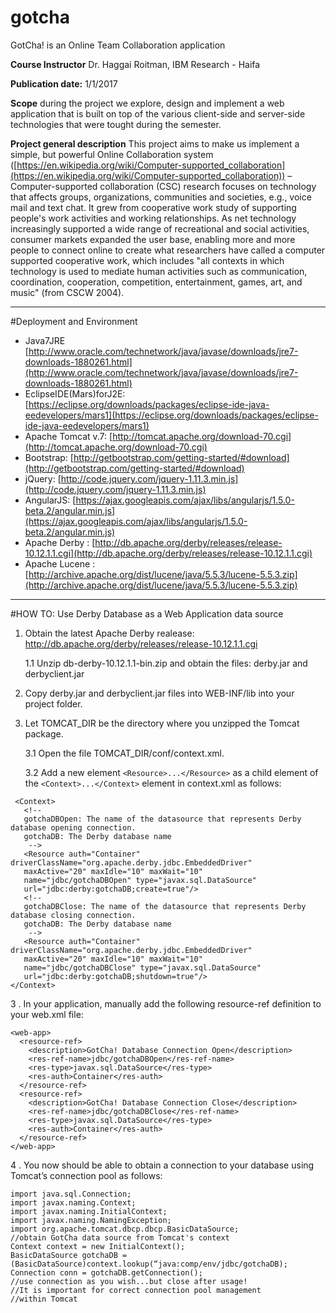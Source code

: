 # gotcha
GotCha! is an Online Team Collaboration application

**Course Instructor**
Dr. Haggai Roitman, IBM Research - Haifa

**Publication date:** 1/1/2017

**Scope**
during the project we explore, design and implement a web application that is built on top of the various client-side and server-side technologies that were tought during the semester.

**Project general description**
This project aims to make us implement a simple, but powerful Online Collaboration system ([https://en.wikipedia.org/wiki/Computer-supported_collaboration](https://en.wikipedia.org/wiki/Computer-supported_collaboration)) – Computer-supported collaboration (CSC) research focuses on technology that affects groups, organizations, communities and societies, e.g., voice mail and text chat. It grew from cooperative work study of supporting people's work activities and working relationships. As net technology increasingly supported a wide range of recreational and social activities, consumer markets expanded the user base, enabling more and more people to connect online to create what researchers have called a computer supported cooperative work, which includes "all contexts in which technology is used to mediate human activities such as communication, coordination, cooperation, competition, entertainment, games, art, and music" (from CSCW 2004).

----------


#Deployment and Environment 

- Java7JRE [http://www.oracle.com/technetwork/java/javase/downloads/jre7-downloads-1880261.html](http://www.oracle.com/technetwork/java/javase/downloads/jre7-downloads-1880261.html)
- EclipseIDE(Mars)forJ2E: [https://eclipse.org/downloads/packages/eclipse-ide-java-eedevelopers/mars1](https://eclipse.org/downloads/packages/eclipse-ide-java-eedevelopers/mars1)
- Apache Tomcat v.7: [http://tomcat.apache.org/download-70.cgi](http://tomcat.apache.org/download-70.cgi)
- Bootstrap: [http://getbootstrap.com/getting-started/#download](http://getbootstrap.com/getting-started/#download)
- jQuery: [http://code.jquery.com/jquery-1.11.3.min.js](http://code.jquery.com/jquery-1.11.3.min.js)
- AngularJS: [https://ajax.googleapis.com/ajax/libs/angularjs/1.5.0-beta.2/angular.min.js](https://ajax.googleapis.com/ajax/libs/angularjs/1.5.0-beta.2/angular.min.js)
- Apache Derby : [http://db.apache.org/derby/releases/release-10.12.1.1.cgi](http://db.apache.org/derby/releases/release-10.12.1.1.cgi)
- Apache Lucene : [http://archive.apache.org/dist/lucene/java/5.5.3/lucene-5.5.3.zip](http://archive.apache.org/dist/lucene/java/5.5.3/lucene-5.5.3.zip)


----------

#HOW TO: Use Derby Database as a Web Application data source

1. Obtain the latest Apache Derby realease:
	http://db.apache.org/derby/releases/release-10.12.1.1.cgi

	1.1 Unzip db-derby-10.12.1.1-bin.zip and obtain the files:
	derby.jar and derbyclient.jar

2. Copy derby.jar and derbyclient.jar files into WEB-INF/lib into your project folder.

3. Let TOMCAT_DIR be the directory where you unzipped the Tomcat
package.

	3.1 Open the file TOMCAT_DIR/conf/context.xml.

	3.2 Add a new element `<Resource>...</Resource>` as a child element of the `<Context>...</Context>` element in context.xml as follows:

```
 <Context>
   <!--
   gotchaDBOpen: The name of the datasource that represents Derby database opening connection.
   gotchaDB: The Derby database name
	-->
   <Resource auth="Container" driverClassName="org.apache.derby.jdbc.EmbeddedDriver" 
   maxActive="20" maxIdle="10" maxWait="10" 
   name="jdbc/gotchaDBOpen" type="javax.sql.DataSource" 
   url="jdbc:derby:gotchaDB;create=true"/>
   <!--
   gotchaDBClose: The name of the datasource that represents Derby database closing connection.
   gotchaDB: The Derby database name
	-->
   <Resource auth="Container" driverClassName="org.apache.derby.jdbc.EmbeddedDriver" 
   maxActive="20" maxIdle="10" maxWait="10" 
   name="jdbc/gotchaDBClose" type="javax.sql.DataSource" 
   url="jdbc:derby:gotchaDB;shutdown=true"/>
</Context>
```
   3 .  In your application, manually add the following resource-ref definition to your web.xml file:

```
<web-app>
  <resource-ref>
    <description>GotCha! Database Connection Open</description>
    <res-ref-name>jdbc/gotchaDBOpen</res-ref-name>
    <res-type>javax.sql.DataSource</res-type>
    <res-auth>Container</res-auth>
  </resource-ref>
  <resource-ref>
    <description>GotCha! Database Connection Close</description>
    <res-ref-name>jdbc/gotchaDBClose</res-ref-name>
    <res-type>javax.sql.DataSource</res-type>
    <res-auth>Container</res-auth>
  </resource-ref>
</web-app>
```

   4 . You now should be able to obtain a connection to your database using Tomcat’s connection pool as follows:

```
import java.sql.Connection;
import javax.naming.Context;
import javax.naming.InitialContext;
import javax.naming.NamingException;
import org.apache.tomcat.dbcp.dbcp.BasicDataSource;
//obtain GotCha data source from Tomcat's context
Context context = new InitialContext();
BasicDataSource gotchaDB = (BasicDataSource)context.lookup(“java:comp/env/jdbc/gotchaDB);
Connection conn = gotchaDB.getConnection();
//use connection as you wish...but close after usage!
//It is important for correct connection pool management
//within Tomcat
```